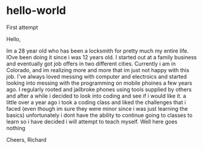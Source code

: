 # hello-world
First attempt

Hello,

 Im a 28 year old who has been a locksmith for pretty much my entire life. IOve been doing it since i was 12 years old. I started out at a family business and eventually got job offers in two different cities. Currently i am in Colorado, and im realizing more and more that im just not happy with this job. I've always loved messing with computer and electroics and started looking into messing with the programming on mobile phoines a few years ago. I regularly rooted and jailbroke phones using tools supplied by others and after a while i decided to look into coding and see if i would like it. a little over a year ago i took a coding class and liked the challenges that i faced (even though im sure they were minor since i was just learning the basics) unfortunately i dont have the ability to continue going to  classes to learn so i have decided i will attempt to teach myself. Well here goes nothing 
 
 Cheers,
 Richard
